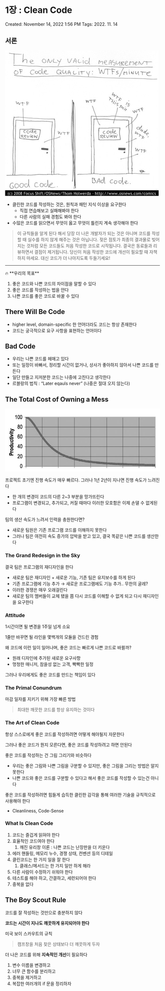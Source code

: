 # 1장 : Clean Code

Created: November 14, 2022 1:56 PM
Tags: 2022. 11. 14

## 서론

![Untitled](./images/image1.png)

- 클린한 코드를 작성하는 것은, 원칙과 패턴 지식 이상을 요구한다
    - 직접 연습해보고 실패해봐야 한다
    - 다른 사람의 실패 경험도 봐야 한다
- 수많은 코드를 읽으면서 무엇이 옳고 무엇이 틀린지 계속 생각해야 한다

> 이 규칙들을 알게 된다 해서 당장 더 나은 개발자가 되는 것은 아니며 코드를 작성할 때 실수를 하지 않게 해주는 것은 아닙니다. 젖은 점토가 최종의 결과물로 빚어지는 것처럼 모든 코드들도 처음 작성한 코드로 시작됩니다. 결국은 동료들과 리뷰하면서 결점이 제거됩니다. 당신이 처음 작성한 코드에 개선이 필요할 때 자책하지 마세요. 대신 코드가 더 나아지도록 두들기세요!
> 

---

<aside>
🔥 **우리의 목표**

1. 좋은 코드와 나쁜 코드의 차이점을 말할 수 있다
2. 좋은 코드를 작성하는 법을 안다
3. 나쁜 코드를 좋은 코드로 바꿀 수 있다
</aside>

## There Will Be Code

- higher level, domain-specific 한 언어더라도 코드는 항상 존재한다
- 코드는 궁극적으로 요구 사항을 표현하는 언어이다

## Bad Code

- 우리는 나쁜 코드를 헤매고 있다
- 또는 일정이 바빠서, 정리할 시간이 없거나, 상사가 좋아하지 않아서 나쁜 코드를 만든다
- 일단 만들고 지저분한 코드는 나중에 고친다고 생각한다
- 르블랑의 법칙 : “Later eqauls never” (나중은 절대 오지 않는다)

## The Total Cost of Owning a Mess

![Untitled](./images/image2.png)

프로젝트 초기엔 진행 속도가 매우 빠르다. 그러나 1년 2년이 지나면 진행 속도가 느려진다

- 한 개의 변경이 코드의 다른 2~3 부분을 망가뜨린다
- 프로그램이 변경되고, 추가되고, 커질 때마다 이러한 모호함은 이제 손댈 수 없게된다

팀의 생산 속도가 느려서 인력을 충원한다면?

- 새로운 팀원은 기존 프로그램 코드를 이해하지 못한다
- 그러나 팀은 여전히 속도 증가의 압박을 받고 있고, 결국 똑같은 나쁜 코드를 생산한다

### The Grand Redesign in the Sky

결국 팀은 프로그램의 재디자인을 한다

- 새로운 팀은 재디자인 + 새로운 기능, 기존 팀은 유지보수를 하게 된다
- 기존 프로그램에 기능 추가 → 새로운 프로그램에도 기능 추가.. 무한의 굴레?
- 이러한 경쟁은 매우 오래걸린다
- 새로운 팀의 멤버들이 교체 됐을 쯤 다시 코드를 이해할 수 없게 되고 다시 재디자인을 요구한다

### Attitude

1시간이면 될 변경을 1주일 넘게 소요

1줄만 바꾸면 될 라인을 몇백개의 모듈을 건드린 경험

왜 코드에 이런 일이 일어나며, 좋은 코드는 빠르게 나쁜 코드로 바뀔까?

- 원래 디자인에 추가된 새로운 요구사항
- 멍청한 매니저, 참을성 없는 고객, 빡빡한 일정

그러나 우리에게도 좋은 코드를 만드는 책임이 있다

### The Primal Conundrum

마감 일자를 지키기 위해 가장 빠른 방법

> 최대한 깨끗한 코드를 항상 유지하는 것이다
> 

### The Art of Clean Code

항상 스스로에게 좋은 코드를 작성하려면 어떻게 해야될지 자문한다

그러나 좋은 코드가 뭔지 모른다면, 좋은 코드를 작성하려고 하면 안된다

좋은 코드를 작성하는 건 그림 그리기와 비슷하다

- 우리는 좋은 그림와 나쁜 그림을 구분할 수 있지만, 좋은 그림을 그리는 방법은 알지 못한다
- 나쁜 코드와 좋은 코드를 구분할 수 있다고 해서 좋은 코드를 작성할 수 있는건 아니다

좋은 코드를 작성하려면 힘들게 습득한 클린한 감각을 통해 여러한 기술을 규칙적으로 사용해야 한다

- Cleanliness, Code-Sense

### What Is Clean Code

1. 코드는 즐겁게 읽혀야 한다
2. 효율적인 코드여야 한다
    1. 깨진 유리창 이론 : 나쁜 코드는 난장판을 더 키운다
3. 에러 핸들링, 메모리 누수, 경쟁 상태, 컨벤션 등의 디테일
4. 클린코드는 한 가지 일을 잘 한다
    1. 클래스/메서드는 한 가지 일만 하게 해라
5. 다른 사람이 수정하기 쉬워야 한다
6. 테스트를 해야 하고, 간결하고, 세련되어야 한다
7. 중복을 없다

## The Boy Scout Rule

코드를 잘 작성하는 것만으로 충분하지 않다

**코드는 시간이 지나도 깨끗하게 유지되어야 한다**

미국 보이 스카우트의 규칙

> 캠프창을 처음 찾은 상태보다 더 깨끗하게 두자
> 

더 나은 코드를 위해 **지속적인 개선**이 필요하다

1. 변수 이름을 변경하고
2. 너무 큰 함수를 분리하고
3. 중복을 제거하고
4. 복잡한 여러개의 if 문을 정리하자